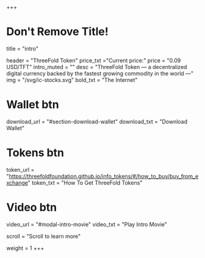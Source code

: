 +++
# Don't Remove Title!
title = "intro"

header = "ThreeFold Token"
price_txt ="Current price:"
price = "0.09 USD/TFT"
intro_muted = ""
desc = "ThreeFold Token — a decentralized digital currency backed by the fastest growing commodity in the world —"
img = "/svg/ic-stocks.svg"
bold_txt = "The Internet"

# Wallet btn
download_url = "#section-download-wallet"
download_txt = "Download Wallet"

# Tokens btn
token_url = "https://threefoldfoundation.github.io/info_tokens/#/how_to_buy/buy_from_exchange"
token_txt = "How To Get ThreeFold Tokens"

# Video btn
video_url = "#modal-intro-movie"
video_txt = "Play Intro Movie"

scroll = "Scroll to learn more"

weight = 1
+++

